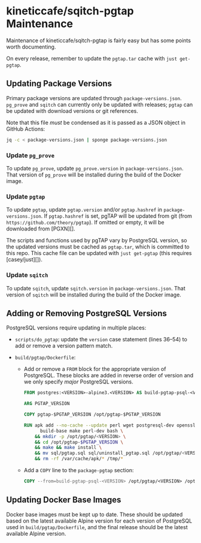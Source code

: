 # kineticcafe/sqitch-pgtap Maintenance

Maintenance of kineticcafe/sqitch-pgtap is fairly easy but has some points worth
documenting.

On every release, remember to update the `pgtap.tar` cache with `just
get-pgtap`.

## Updating Package Versions

Primary package versions are updated through `package-versions.json`. `pg_prove`
and `sqitch` can currently only be updated with releases; `pgtap` can be updated
with download versions or git references.

Note that this file _must_ be condensed as it is passed as a JSON object in
GitHub Actions:

```sh
jq -c < package-versions.json | sponge package-versions.json
```

### Update `pg_prove`

To update `pg_prove`, update `pg_prove.version` in `package-versions.json`. That
version of `pg_prove` will be installed during the build of the Docker image.

### Update `pgtap`

To update `pgtap`, update `pgtap.version` and/or `pgtap.hashref` in
`package-versions.json`. If `pgtap.hashref` is set, pgTAP will be updated from
git (from `https://github.com/theory/pgtap`). If omitted or empty, it will be
downloaded from [PGXN][].

The scripts and functions used by pgTAP vary by PostgreSQL version, so the
updated versions must be cached as `pgtap.tar`, which is committed to this repo.
This cache file can be updated with `just get-pgtap` (this requires
[casey/just][]).

### Update `sqitch`

To update `sqitch`, update `sqitch.version` in `package-versions.json`. That
version of `sqitch` will be installed during the build of the Docker image.

## Adding or Removing PostgreSQL Versions

PostgreSQL versions require updating in multiple places:

- `scripts/do_pgtap`: update the `version` case statement (lines 36–54) to add
  or remove a version pattern match.
- `build/pgtap/Dockerfile`:

  - Add or remove a `FROM` block for the appropriate version of PostgreSQL.
    These blocks are added in reverse order of version and we only specify
    _major_ PostgreSQL versions.

    ```dockerfile
    FROM postgres:<VERSION>-alpine3.<VERSION> AS build-pgtap-psql-<VERSION>

    ARG PGTAP_VERSION

    COPY pgtap-$PGTAP_VERSION /opt/pgtap-$PGTAP_VERSION

    RUN apk add --no-cache --update perl wget postgresql-dev openssl \
          build-base make perl-dev bash \
        && mkdir -p /opt/pgtap/<VERSION> \
        && cd /opt/pgtap-$PGTAP_VERSION \
        && make && make install \
        && mv sql/pgtap.sql sql/uninstall_pgtap.sql /opt/pgtap/<VERSION> \
        && rm -rf /var/cache/apk/* /tmp/*
    ```

  - Add a `COPY` line to the `package-pgtap` section:

    ```dockerfile
    COPY --from=build-pgtap-psql-<VERSION> /opt/pgtap/<VERSION> /opt/pgtap/<VERSION>
    ```

## Updating Docker Base Images

Docker base images must be kept up to date. These should be updated based on the
latest available Alpine version for each version of PostgreSQL used in
`build/pgtap/Dockerfile`, and the final release should be the latest available
Alpine version.
